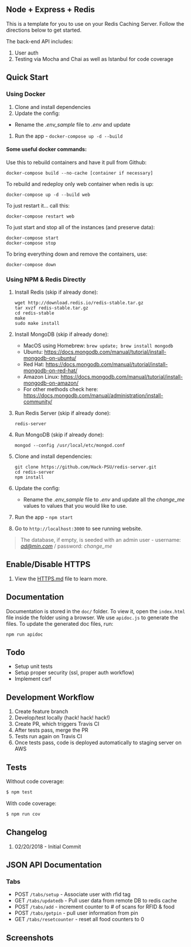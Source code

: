 ## Node + Express + Redis



This is a template for you to use on your Redis Caching Server. Follow the directions below to get started.


The back-end API includes:

1. User auth
1. Testing via Mocha and Chai as well as Istanbul for code coverage

## Quick Start

### Using Docker
1. Clone and install dependencies
1. Update the config:
  - Rename the *.env_sample* file to *.env* and update
1. Run the app - `docker-compose up -d --build`

#### Some useful docker commands:
Use this to rebuild containers and have it pull from Github:
```
docker-compose build --no-cache [container if necessary]
```

To rebuild and redeploy only web container when redis is up:
```
docker-compose up -d --build web
```

To just restart it… call this:
```
docker-compose restart web
```
To just start and stop all of the instances (and preserve data):
```
docker-compose start
docker-compose stop
```

To bring everything down and remove the containers, use:
```
docker-compose down
```

### Using NPM & Redis Directly
1. Install Redis (skip if already done):
    ```
    wget http://download.redis.io/redis-stable.tar.gz
    tar xvzf redis-stable.tar.gz
    cd redis-stable
    make
    sudo make install
    ```
 1. Install MongoDB (skip if already done):
    - MacOS using Homebrew: `brew update; brew install mongodb`
    - Ubuntu: https://docs.mongodb.com/manual/tutorial/install-mongodb-on-ubuntu/
    - Red Hat: https://docs.mongodb.com/manual/tutorial/install-mongodb-on-red-hat/
    - Amazon Linux: https://docs.mongodb.com/manual/tutorial/install-mongodb-on-amazon/
    - For other methods check here: https://docs.mongodb.com/manual/administration/install-community/

1. Run Redis Server (skip if already done):
    ```
    redis-server
    ```
 1. Run MongoDB (skip if already done):
    ```
    mongod --config /usr/local/etc/mongod.conf
    ```
1. Clone and install dependencies:
    ```
    git clone https://github.com/Hack-PSU/redis-server.git
    cd redis-server
    npm install
    ```
1. Update the config:
    - Rename the *.env_sample* file to *.env* and update all the *change_me* 
    values to values that you would like to use.
1. Run the app - `npm start`
1. Go to `http://localhost:3000` to see running website.

> The database, if empty, is seeded with an admin user - username: *ad@min.com* / password: *change_me*

## Enable/Disable HTTPS

1. View the [HTTPS.md](src/server/bin/keys/HTTPS.md) file to learn more.


## Documentation
Documentation is stored in the `doc/` folder. To view it, open the 
`index.html` file inside the folder using a browser. 
We use `apidoc.js` to generate the files.
To update the generated doc files, run:
```
npm run apidoc
```
## Todo

- Setup unit tests
- Setup proper security (ssl, proper auth workflow)
- Implement csrf

## Development Workflow

1. Create feature branch
1. Develop/test locally (hack! hack! hack!)
1. Create PR, which triggers Travis CI
1. After tests pass, merge the PR
1. Tests run again on Travis CI
1. Once tests pass, code is deployed automatically to staging server on AWS

## Tests

Without code coverage:

```sh
$ npm test
```

With code coverage:

```sh
$ npm run cov
```

## Changelog

1. 02/20/2018 - Initial Commit

## JSON API Documentation


### Tabs

- POST `/tabs/setup` - Associate user with rfid tag
- GET `/tabs/updatedb` - Pull user data from remote DB to redis cache
- POST `/tabs/add` - increment counter to # of scans for RFID & food
- POST `/tabs/getpin` - pull user information from pin
- GET `/tabs/resetcounter` - reset all food counters to 0



## Screenshots